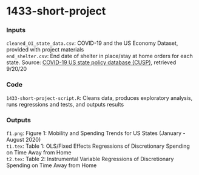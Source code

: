 # 1433-short-project

### Inputs
`cleaned_OI_state_data.csv`: COVID-19 and the US Economy Dataset, provided with project materials\
`end_shelter.csv`: End date of shelter in place/stay at home orders for each state. Source: [COVID-19 US state policy database (CUSP)](https://docs.google.com/spreadsheets/d/1zu9qEWI8PsOI_i8nI_S29HDGHlIp2lfVMsGxpQ5tvAQ/edit#gid=1894978869), retrieved 9/20/20

### Code
`1433-short-project-script.R`: Cleans data, produces exploratory analysis, runs regressions and tests, and outputs results

### Outputs
`f1.png`: Figure 1: Mobility and Spending Trends for US States (January - August 2020)\
`t1.tex`: Table 1: OLS/Fixed Effects Regressions of Discretionary Spending on Time Away from Home\
`t2.tex`: Table 2: Instrumental Variable Regressions of Discretionary Spending on Time Away from Home
